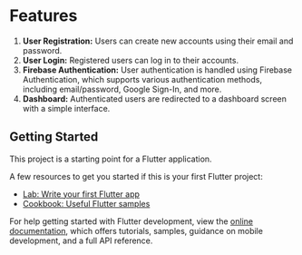 # Features

1. **User Registration:** Users can create new accounts using their email and password.
2. **User Login:** Registered users can log in to their accounts.
3. **Firebase Authentication:** User authentication is handled using Firebase Authentication, which supports various authentication methods, including email/password, Google Sign-In, and more.
4. **Dashboard:** Authenticated users are redirected to a dashboard screen with a simple interface.

## Getting Started

This project is a starting point for a Flutter application.

A few resources to get you started if this is your first Flutter project:

- [Lab: Write your first Flutter app](https://docs.flutter.dev/get-started/codelab)
- [Cookbook: Useful Flutter samples](https://docs.flutter.dev/cookbook)

For help getting started with Flutter development, view the
[online documentation](https://docs.flutter.dev/), which offers tutorials,
samples, guidance on mobile development, and a full API reference.
